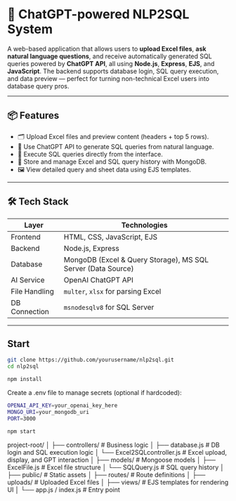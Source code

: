 # 🧠 ChatGPT-powered NLP2SQL System

A web-based application that allows users to **upload Excel files**, **ask natural language questions**, and receive automatically generated SQL queries powered by **ChatGPT API**, all using **Node.js**, **Express**, **EJS**, and **JavaScript**. The backend supports database login, SQL query execution, and data preview — perfect for turning non-technical Excel users into database query pros.

---

## 📦 Features

- 🗂 Upload Excel files and preview content (headers + top 5 rows).
- 🧾 Use ChatGPT API to generate SQL queries from natural language.
- 🧪 Execute SQL queries directly from the interface.
- 💾 Store and manage Excel and SQL query history with MongoDB.
- 🖼 View detailed query and sheet data using EJS templates.

---

## 🛠 Tech Stack

| Layer           | Technologies                                 |
|----------------|----------------------------------------------|
| Frontend        | HTML, CSS, JavaScript, EJS                  |
| Backend         | Node.js, Express                            |
| Database        | MongoDB (Excel & Query Storage), MS SQL Server (Data Source) |
| AI Service      | OpenAI ChatGPT API                          |
| File Handling   | `multer`, `xlsx` for parsing Excel          |
| DB Connection   | `msnodesqlv8` for SQL Server                |

---

## Start
```bash
git clone https://github.com/yourusername/nlp2sql.git
cd nlp2sql

npm install
```
Create a .env file to manage secrets (optional if hardcoded):
```bash
OPENAI_API_KEY=your_openai_key_here
MONGO_URI=your_mongodb_uri
PORT=3000
```
```bash
npm start
```
project-root/
│
├── controllers/ # Business logic
│ ├── database.js # DB login and SQL execution logic
│ └── Excel2SQLcontroller.js # Excel upload, display, and GPT interaction
│
├── models/ # Mongoose models
│ ├── ExcelFile.js # Excel file structure
│ └── SQLQuery.js # SQL query history
│
├── public/ # Static assets
│
├── routes/ # Route definitions
│
├── uploads/ # Uploaded Excel files
│
├── views/ # EJS templates for rendering UI
│
└── app.js / index.js # Entry point




